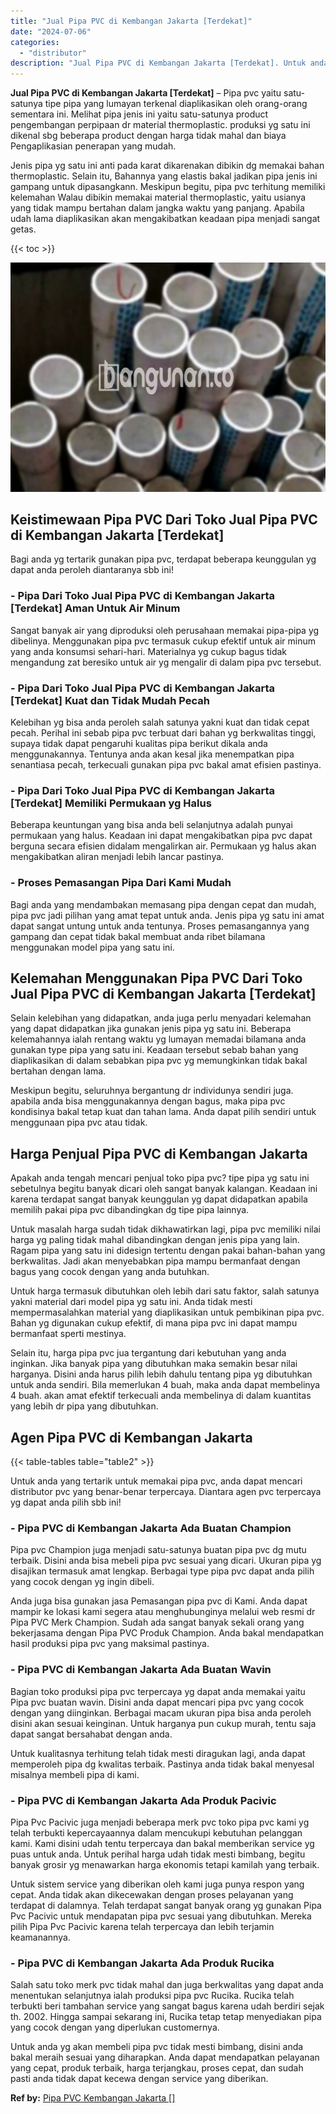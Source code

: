 ```yaml
---
title: "Jual Pipa PVC di Kembangan Jakarta [Terdekat]"
date: "2024-07-06"
categories: 
  - "distributor"
description: "Jual Pipa PVC di Kembangan Jakarta [Terdekat]. Untuk anda yg akan membeli pipa pvc tidak mesti bimbang, disini anda bakal meraih sesuai yang diharapkan. Anda..."
---
```


**Jual Pipa PVC di Kembangan Jakarta \[Terdekat\]** – Pipa pvc yaitu satu-satunya tipe pipa yang lumayan terkenal diaplikasikan oleh orang-orang sementara ini. Melihat pipa jenis ini yaitu satu-satunya product pengembangan perpipaan dr material thermoplastic. produksi yg satu ini dikenal sbg beberapa product dengan harga tidak mahal dan biaya Pengaplikasian penerapan yang mudah.

Jenis pipa yg satu ini anti pada karat dikarenakan dibikin dg memakai bahan thermoplastic. Selain itu, Bahannya yang elastis bakal jadikan pipa jenis ini gampang untuk dipasangkann. Meskipun begitu, pipa pvc terhitung memiliki kelemahan Walau dibikin memakai material thermoplastic, yaitu usianya yang tidak mampu bertahan dalam jangka waktu yang panjang. Apabila udah lama diaplikasikan akan mengakibatkan keadaan pipa menjadi sangat getas.

{{< toc >}}

![Jual Pipa PVC di Kembangan Jakarta [Terdekat]](/images/jaul-pipa-pvc-36.png)

## Keistimewaan Pipa PVC Dari Toko Jual Pipa PVC di Kembangan Jakarta \[Terdekat\]

Bagi anda yg tertarik gunakan pipa pvc, terdapat beberapa keunggulan yg dapat anda peroleh diantaranya sbb ini!

### \- Pipa Dari Toko Jual Pipa PVC di Kembangan Jakarta \[Terdekat\] Aman Untuk Air Minum

Sangat banyak air yang diproduksi oleh perusahaan memakai pipa-pipa yg dibelinya. Menggunakan pipa pvc termasuk cukup efektif untuk air minum yang anda konsumsi sehari-hari. Materialnya yg cukup bagus tidak mengandung zat beresiko untuk air yg mengalir di dalam pipa pvc tersebut.

### \- Pipa Dari Toko Jual Pipa PVC di Kembangan Jakarta \[Terdekat\] Kuat dan Tidak Mudah Pecah

Kelebihan yg bisa anda peroleh salah satunya yakni kuat dan tidak cepat pecah. Perihal ini sebab pipa pvc terbuat dari bahan yg berkwalitas tinggi, supaya tidak dapat pengaruhi kualitas pipa berikut dikala anda menggunakannya. Tentunya anda akan kesal jika menempatkan pipa senantiasa pecah, terkecuali gunakan pipa pvc bakal amat efisien pastinya.

### \- Pipa Dari Toko Jual Pipa PVC di Kembangan Jakarta \[Terdekat\] Memiliki Permukaan yg Halus

Beberapa keuntungan yang bisa anda beli selanjutnya adalah punyai permukaan yang halus. Keadaan ini dapat mengakibatkan pipa pvc dapat berguna secara efisien didalam mengalirkan air. Permukaan yg halus akan mengakibatkan aliran menjadi lebih lancar pastinya.

### \- Proses Pemasangan Pipa Dari Kami Mudah

Bagi anda yang mendambakan memasang pipa dengan cepat dan mudah, pipa pvc jadi pilihan yang amat tepat untuk anda. Jenis pipa yg satu ini amat dapat sangat untung untuk anda tentunya. Proses pemasangannya yang gampang dan cepat tidak bakal membuat anda ribet bilamana menggunakan model pipa yang satu ini.

## Kelemahan Menggunakan Pipa PVC Dari Toko Jual Pipa PVC di Kembangan Jakarta \[Terdekat\]

Selain kelebihan yang didapatkan, anda juga perlu menyadari kelemahan yang dapat didapatkan jika gunakan jenis pipa yg satu ini. Beberapa kelemahannya ialah rentang waktu yg lumayan memadai bilamana anda gunakan type pipa yang satu ini. Keadaan tersebut sebab bahan yang diaplikasikan di dalam sebabkan pipa pvc yg memungkinkan tidak bakal bertahan dengan lama.

Meskipun begitu, seluruhnya bergantung dr individunya sendiri juga. apabila anda bisa menggunakannya dengan bagus, maka pipa pvc kondisinya bakal tetap kuat dan tahan lama. Anda dapat pilih sendiri untuk menggunaan pipa pvc atau tidak.

## Harga Penjual Pipa PVC di Kembangan Jakarta

Apakah anda tengah mencari penjual toko pipa pvc? tipe pipa yg satu ini sebetulnya begitu banyak dicari oleh sangat banyak kalangan. Keadaan ini karena terdapat sangat banyak keunggulan yg dapat didapatkan apabila memilih pakai pipa pvc dibandingkan dg tipe pipa lainnya.

Untuk masalah harga sudah tidak dikhawatirkan lagi, pipa pvc memiliki nilai harga yg paling tidak mahal dibandingkan dengan jenis pipa yang lain. Ragam pipa yang satu ini didesign tertentu dengan pakai bahan-bahan yang berkwalitas. Jadi akan menyebabkan pipa mampu bermanfaat dengan bagus yang cocok dengan yang anda butuhkan.

Untuk harga termasuk dibutuhkan oleh lebih dari satu faktor, salah satunya yakni material dari model pipa yg satu ini. Anda tidak mesti mempermasalahkan material yang diaplikasikan untuk pembikinan pipa pvc. Bahan yg digunakan cukup efektif, di mana pipa pvc ini dapat mampu bermanfaat sperti mestinya.

Selain itu, harga pipa pvc jua tergantung dari kebutuhan yang anda inginkan. Jika banyak pipa yang dibutuhkan maka semakin besar nilai harganya. Disini anda harus pilih lebih dahulu tentang pipa yg dibutuhkan untuk anda sendiri. Bila memerlukan 4 buah, maka anda dapat membelinya 4 buah. akan amat efektif terkecuali anda membelinya di dalam kuantitas yang lebih dr pipa yang dibutuhkan.

## Agen Pipa PVC di Kembangan Jakarta

{{< table-tables table="table2" >}}

Untuk anda yang tertarik untuk memakai pipa pvc, anda dapat mencari distributor pvc yang benar-benar terpercaya. Diantara agen pvc terpercaya yg dapat anda pilih sbb ini!

### \- Pipa PVC di Kembangan Jakarta Ada Buatan Champion

Pipa pvc Champion juga menjadi satu-satunya buatan pipa pvc dg mutu terbaik. Disini anda bisa mebeli pipa pvc sesuai yang dicari. Ukuran pipa yg disajikan termasuk amat lengkap. Berbagai type pipa pvc dapat anda pilih yang cocok dengan yg ingin dibeli.

Anda juga bisa gunakan jasa Pemasangan pipa pvc di Kami. Anda dapat mampir ke lokasi kami segera atau menghubunginya melalui web resmi dr Pipa PVC Merk Champion. Sudah ada sangat banyak sekali orang yang bekerjasama dengan Pipa PVC Produk Champion. Anda bakal mendapatkan hasil produksi pipa pvc yang maksimal pastinya.

### \- Pipa PVC di Kembangan Jakarta Ada Buatan Wavin

Bagian toko produksi pipa pvc terpercaya yg dapat anda memakai yaitu Pipa pvc buatan wavin. Disini anda dapat mencari pipa pvc yang cocok dengan yang diinginkan. Berbagai macam ukuran pipa bisa anda peroleh disini akan sesuai keinginan. Untuk harganya pun cukup murah, tentu saja dapat sangat bersahabat dengan anda.

Untuk kualitasnya terhitung telah tidak mesti diragukan lagi, anda dapat memperoleh pipa dg kwalitas terbaik. Pastinya anda tidak bakal menyesal misalnya membeli pipa di kami.

### \- Pipa PVC di Kembangan Jakarta Ada Produk Pacivic

Pipa Pvc Pacivic juga menjadi beberapa merk pvc toko pipa pvc kami yg telah terbukti kepercayaannya dalam mencukupi kebutuhan pelanggan kami. Kami disini udah tentu terpercaya dan bakal memberikan service yg puas untuk anda. Untuk perihal harga udah tidak mesti bimbang, begitu banyak grosir yg menawarkan harga ekonomis tetapi kamilah yang terbaik.

Untuk sistem service yang diberikan oleh kami juga punya respon yang cepat. Anda tidak akan dikecewakan dengan proses pelayanan yang terdapat di dalamnya. Telah terdapat sangat banyak orang yg gunakan Pipa Pvc Pacivic untuk mendapatan pipa pvc sesuai yang dibutuhkan. Mereka pilih Pipa Pvc Pacivic karena telah terpercaya dan lebih terjamin keamanannya.

### \- Pipa PVC di Kembangan Jakarta Ada Produk Rucika

Salah satu toko merk pvc tidak mahal dan juga berkwalitas yang dapat anda menentukan selanjutnya ialah produksi pipa pvc Rucika. Rucika telah terbukti beri tambahan service yang sangat bagus karena udah berdiri sejak th. 2002. Hingga sampai sekarang ini, Rucika tetap tetap menyediakan pipa yang cocok dengan yang diperlukan customernya.

Untuk anda yg akan membeli pipa pvc tidak mesti bimbang, disini anda bakal meraih sesuai yang diharapkan. Anda dapat mendapatkan pelayanan yang cepat, produk terbaik, harga terjangkau, proses cepat, dan sudah pasti anda tidak dapat kecewa dengan service yang diberikan.

**Ref by:** [Pipa PVC Kembangan Jakarta []](https://id.wikipedia.org/wiki/Pipa)
